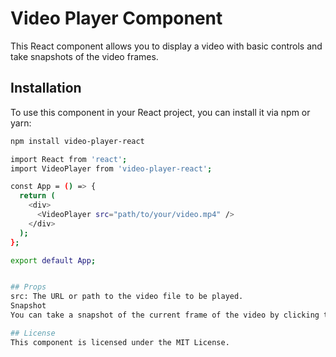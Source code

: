 # Video Player Component

This React component allows you to display a video with basic controls and take snapshots of the video frames.

## Installation

To use this component in your React project, you can install it via npm or yarn:

```bash
npm install video-player-react

import React from 'react';
import VideoPlayer from 'video-player-react';

const App = () => {
  return (
    <div>
      <VideoPlayer src="path/to/your/video.mp4" />
    </div>
  );
};

export default App;


## Props
src: The URL or path to the video file to be played.
Snapshot
You can take a snapshot of the current frame of the video by clicking the "Take Snapshot" button.

## License
This component is licensed under the MIT License.
